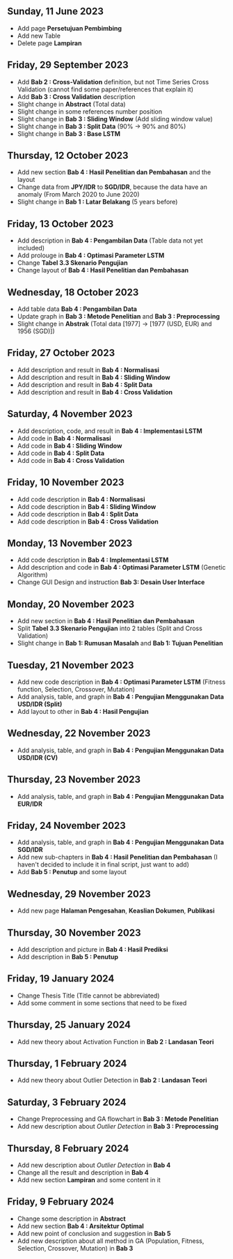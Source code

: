## Sunday, 11 June 2023
- Add page **Persetujuan Pembimbing**
- Add new Table
- Delete page **Lampiran**

## Friday, 29 September 2023
- Add **Bab 2 : Cross-Validation** definition, but not Time Series Cross Validation (cannot find some paper/references that explain it)
- Add **Bab 3 : Cross Validation** description
- Slight change in **Abstract** (Total data)
- Slight change in some references number position
- Slight change in **Bab 3 : Sliding Window** (Add sliding window value)
- Slight change in **Bab 3 : Split Data** (90% -> 90% and 80%)
- Slight change in **Bab 3 : Base LSTM**

## Thursday, 12 October 2023
- Add new section **Bab 4 : Hasil Penelitian dan Pembahasan** and the layout
- Change data from **JPY/IDR** to **SGD/IDR**, because the data have an anomaly (From March 2020 to June 2020)
- Slight change in **Bab 1 : Latar Belakang** (5 years before)

## Friday, 13 October 2023
- Add description in **Bab 4 : Pengambilan Data** (Table data not yet included)
- Add prolouge in **Bab 4 : Optimasi Parameter LSTM**
- Change **Tabel 3.3 Skenario Pengujian**
- Change layout of **Bab 4 : Hasil Penelitian dan Pembahasan**

## Wednesday, 18 October 2023
- Add table data **Bab 4 : Pengambilan Data**
- Update graph in **Bab 3 : Metode Penelitian** and **Bab 3 : Preprocessing**
- Slight change in **Abstrak** (Total data [1977] -> [1977 (USD, EUR) and 1956 (SGD)])

## Friday, 27 October 2023
- Add description and result in **Bab 4 : Normalisasi**
- Add description and result in **Bab 4 : Sliding Window**
- Add description and result in **Bab 4 : Split Data**
- Add description and result in **Bab 4 : Cross Validation**

## Saturday, 4 November 2023
- Add description, code, and result in **Bab 4 : Implementasi LSTM**
- Add code in **Bab 4 : Normalisasi**
- Add code in **Bab 4 : Sliding Window**
- Add code in **Bab 4 : Split Data**
- Add code in **Bab 4 : Cross Validation**

## Friday, 10 November 2023
- Add code description in **Bab 4 : Normalisasi**
- Add code description in **Bab 4 : Sliding Window**
- Add code description in **Bab 4 : Split Data**
- Add code description in **Bab 4 : Cross Validation**

## Monday, 13 November 2023
- Add code description in **Bab 4 : Implementasi LSTM**
- Add description and code in **Bab 4 : Optimasi Parameter LSTM** (Genetic Algorithm)
- Change GUI Design and instruction **Bab 3: Desain User Interface**

## Monday, 20 November 2023
- Add new section in **Bab 4 : Hasil Penelitian dan Pembahasan**
- Split **Tabel 3.3 Skenario Pengujian** into 2 tables (Split and Cross Validation)
- Slight change in **Bab 1: Rumusan Masalah** and **Bab 1: Tujuan Penelitian**

## Tuesday, 21 November 2023
- Add new code description in **Bab 4 : Optimasi Parameter LSTM** (Fitness function, Selection, Crossover, Mutation)
- Add analysis, table, and graph in **Bab 4 : Pengujian Menggunakan Data USD/IDR (Split)**
- Add layout to other in **Bab 4 : Hasil Pengujian**

## Wednesday, 22 November 2023
- Add analysis, table, and graph in **Bab 4 : Pengujian Menggunakan Data USD/IDR (CV)**

## Thursday, 23 November 2023
- Add analysis, table, and graph in **Bab 4 : Pengujian Menggunakan Data EUR/IDR**

## Friday, 24 November 2023
- Add analysis, table, and graph in **Bab 4 : Pengujian Menggunakan Data SGD/IDR**
- Add new sub-chapters in **Bab 4 : Hasil Penelitian dan Pembahasan** (I haven't decided to include it in final script, just want to add)
- Add **Bab 5 : Penutup** and some layout

## Wednesday, 29 November 2023
- Add new page **Halaman Pengesahan**, **Keaslian Dokumen**, **Publikasi**

## Thursday, 30 November 2023
- Add description and picture in **Bab 4 : Hasil Prediksi**
- Add description in **Bab 5 : Penutup**

## Friday, 19 January 2024
- Change Thesis Title (Title cannot be abbreviated)
- Add some comment in some sections that need to be fixed

## Thursday, 25 January 2024
- Add new theory about Activation Function in **Bab 2 : Landasan Teori**

## Thursday, 1 February 2024
- Add new theory about Outlier Detection in **Bab 2 : Landasan Teori**

## Saturday, 3 February 2024
- Change Preprocessing and GA flowchart in **Bab 3 : Metode Penelitian**
- Add new description about *Outlier Detection* in **Bab 3 : Preprocessing**

## Thursday, 8 February 2024
- Add new description about *Outlier Detection* in **Bab 4**
- Change all the result and description in **Bab 4**
- Add new section **Lampiran** and some content in it

## Friday, 9 February 2024
- Change some description in **Abstract**
- Add new section **Bab 4 : Arsitektur Optimal**
- Add new point of conclusion and suggestion in **Bab 5**
- Add new description about all method in GA (Population, Fitness, Selection, Crossover, Mutation) in **Bab 3**
